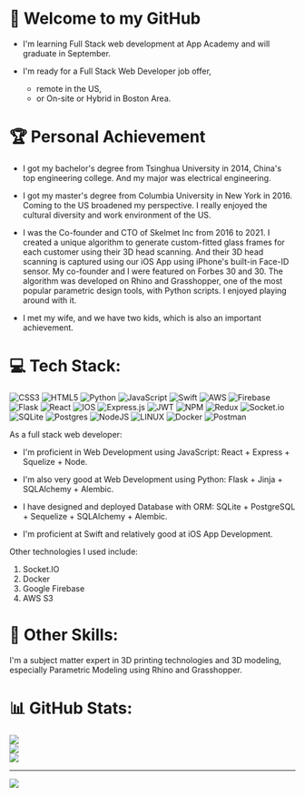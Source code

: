 # 🎉 Welcome to my GitHub

- I'm learning Full Stack web development at App Academy and will graduate in September.

- I'm ready for a Full Stack Web Developer job offer,
  - remote in the US,
  - or On-site or Hybrid in Boston Area.

# 🏆 Personal Achievement

- I got my bachelor's degree from Tsinghua University in 2014, China's top engineering college. And my major was electrical engineering.

- I got my master's degree from Columbia University in New York in 2016. Coming to the US broadened my perspective. I really enjoyed the cultural diversity and work environment of the US.

- I was the Co-founder and CTO of Skelmet Inc from 2016 to 2021. I created a unique algorithm to generate custom-fitted glass frames for each customer using their 3D head scanning. And their 3D head scanning is captured using our iOS App using iPhone's built-in Face-ID sensor. My co-founder and I were featured on Forbes 30 and 30. The algorithm was developed on Rhino and Grasshopper, one of the most popular parametric design tools, with Python scripts. I enjoyed playing around with it.

- I met my wife, and we have two kids, which is also an important achievement.

# 💻 Tech Stack:
![CSS3](https://img.shields.io/badge/css3-%231572B6.svg?style=for-the-badge&logo=css3&logoColor=white) ![HTML5](https://img.shields.io/badge/html5-%23E34F26.svg?style=for-the-badge&logo=html5&logoColor=white) ![Python](https://img.shields.io/badge/python-3670A0?style=for-the-badge&logo=python&logoColor=ffdd54) ![JavaScript](https://img.shields.io/badge/javascript-%23323330.svg?style=for-the-badge&logo=javascript&logoColor=%23F7DF1E) ![Swift](https://img.shields.io/badge/swift-F54A2A?style=for-the-badge&logo=swift&logoColor=white) ![AWS](https://img.shields.io/badge/AWS-%23FF9900.svg?style=for-the-badge&logo=amazon-aws&logoColor=white) ![Firebase](https://img.shields.io/badge/firebase-%23039BE5.svg?style=for-the-badge&logo=firebase) ![Flask](https://img.shields.io/badge/flask-%23000.svg?style=for-the-badge&logo=flask&logoColor=white) ![React](https://img.shields.io/badge/react-%2320232a.svg?style=for-the-badge&logo=react&logoColor=%2361DAFB) ![IOS](https://img.shields.io/badge/IOS-%2320232a.svg?style=for-the-badge&logo=apple&logoColor=white) ![Express.js](https://img.shields.io/badge/express.js-%23404d59.svg?style=for-the-badge&logo=express&logoColor=%2361DAFB) ![JWT](https://img.shields.io/badge/JWT-black?style=for-the-badge&logo=JSON%20web%20tokens) ![NPM](https://img.shields.io/badge/NPM-%23000000.svg?style=for-the-badge&logo=npm&logoColor=white) ![Redux](https://img.shields.io/badge/redux-%23593d88.svg?style=for-the-badge&logo=redux&logoColor=white) ![Socket.io](https://img.shields.io/badge/Socket.io-black?style=for-the-badge&logo=socket.io&badgeColor=010101) ![SQLite](https://img.shields.io/badge/sqlite-%2307405e.svg?style=for-the-badge&logo=sqlite&logoColor=white) ![Postgres](https://img.shields.io/badge/postgres-%23316192.svg?style=for-the-badge&logo=postgresql&logoColor=white) ![NodeJS](https://img.shields.io/badge/node.js-6DA55F?style=for-the-badge&logo=node.js&logoColor=white) ![LINUX](https://img.shields.io/badge/Linux-FCC624?style=for-the-badge&logo=linux&logoColor=black) ![Docker](https://img.shields.io/badge/docker-%230db7ed.svg?style=for-the-badge&logo=docker&logoColor=white) ![Postman](https://img.shields.io/badge/Postman-FF6C37?style=for-the-badge&logo=postman&logoColor=white)

As a full stack web developer:

- I'm proficient in Web Development using JavaScript: React + Express + Squelize + Node.

- I'm also very good at Web Development using Python: Flask + Jinja + SQLAlchemy + Alembic.

- I have designed and deployed Database with ORM: SQLite + PostgreSQL + Sequelize + SQLAlchemy + Alembic.

- I'm proficient at Swift and relatively good at iOS App Development.

Other technologies I used include:
1. Socket.IO
2. Docker
3. Google Firebase
4. AWS S3

# 🔧 Other Skills:

I'm a subject matter expert in 3D printing technologies and 3D modeling, especially Parametric Modeling using Rhino and Grasshopper.

# 📊 GitHub Stats:
![](https://github-readme-stats.vercel.app/api?username=jameslovescoding&theme=dark&hide_border=false&include_all_commits=false&count_private=false)<br/>
![](https://github-readme-streak-stats.herokuapp.com/?user=jameslovescoding&theme=dark&hide_border=false)<br/>
![](https://github-readme-stats.vercel.app/api/top-langs/?username=jameslovescoding&theme=dark&hide_border=false&include_all_commits=false&count_private=false&layout=compact)

---
[![](https://visitcount.itsvg.in/api?id=jameslovescoding&icon=0&color=0)](https://visitcount.itsvg.in)

<!-- Proudly created with GPRM ( https://gprm.itsvg.in ) -->
